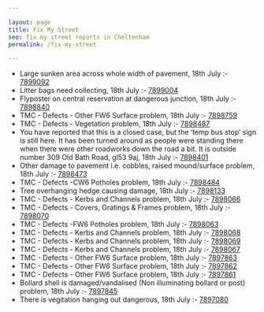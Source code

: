 ```yaml
---

layout: page
title: Fix My Street
seo: fix my street reports in Cheltenham
permalink: /fix-my-street

---
```


<!-- fix_marker starts -->

- Large sunken area across whole width of pavement, 18th July :- [7899092](https://www.fixmystreet.com/report/7899092)
- Litter bags need collecting, 18th July :- [7899004](https://www.fixmystreet.com/report/7899004)
- Flyposter on central reservation at dangerous junction, 18th July :- [7898840](https://www.fixmystreet.com/report/7898840)
- TMC - Defects - Other FW6  Surface problem, 18th July :- [7898759](https://www.fixmystreet.com/report/7898759)
- TMC - Defects - Vegetation problem, 18th July :- [7898487](https://www.fixmystreet.com/report/7898487)
- You have reported that this is a closed case, but the ‘temp bus stop’ sign is still here. It has been turned around as people were standing there when there were other roadworks down the road a bit. It is outside number 309 Old Bath Road, gl53 9aj, 18th July :- [7898401](https://www.fixmystreet.com/report/7898401)
- Other damage to pavement i.e. cobbles, raised mound/surface problem, 18th July :- [7898473](https://www.fixmystreet.com/report/7898473)
- TMC - Defects -CW6 Potholes  problem, 18th July :- [7898484](https://www.fixmystreet.com/report/7898484)
- Tree overhanging hedge causing damage, 18th July :- [7898133](https://www.fixmystreet.com/report/7898133)
- TMC - Defects - Kerbs and Channels problem, 18th July :- [7898066](https://www.fixmystreet.com/report/7898066)
- TMC - Defects - Covers, Gratings & Frames problem, 18th July :- [7898070](https://www.fixmystreet.com/report/7898070)
- TMC - Defects -FW6 Potholes problem, 18th July :- [7898063](https://www.fixmystreet.com/report/7898063)
- TMC - Defects - Kerbs and Channels problem, 18th July :- [7898068](https://www.fixmystreet.com/report/7898068)
- TMC - Defects - Kerbs and Channels problem, 18th July :- [7898069](https://www.fixmystreet.com/report/7898069)
- TMC - Defects - Kerbs and Channels problem, 18th July :- [7898067](https://www.fixmystreet.com/report/7898067)
- TMC - Defects - Other FW6  Surface problem, 18th July :- [7897863](https://www.fixmystreet.com/report/7897863)
- TMC - Defects - Other FW6  Surface problem, 18th July :- [7897862](https://www.fixmystreet.com/report/7897862)
- TMC - Defects - Other FW6  Surface problem, 18th July :- [7897861](https://www.fixmystreet.com/report/7897861)
- Bollard shell is damaged/vandalised (Non illuminating bollard or post) problem, 18th July :- [7897845](https://www.fixmystreet.com/report/7897845)
- There is vegitation hanging out dangerous, 18th July :- [7897080](https://www.fixmystreet.com/report/7897080)

<!-- fix_marker ends -->